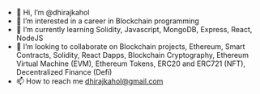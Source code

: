 - 👋 Hi, I’m @dhirajkahol
- 👀 I’m interested in a career in Blockchain programming
- 🌱 I’m currently learning Solidity, Javascript, MongoDB, Express, React, NodeJS
- 💞️ I’m looking to collaborate on Blockchain projects, Ethereum, Smart Contracts, Solidity, React Dapps, Blockchain Cryptography, Ethereum Virtual Machine (EVM), Ethereum Tokens, ERC20 and ERC721 (NFT), Decentralized Finance (Defi)
- 📫 How to reach me dhirajkahol@gmail.com

<!---
dhirajkahol/dhirajkahol is a ✨ special ✨ repository because its `README.md` (this file) appears on your GitHub profile.
You can click the Preview link to take a look at your changes.
--->
